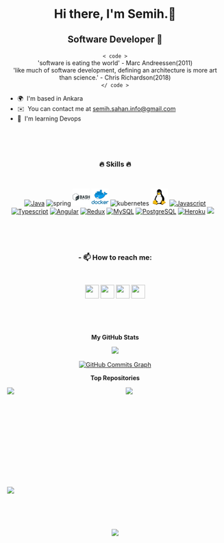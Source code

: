 <div align="center">

Hi there, I'm Semih.👋
======================

Software Developer 🤙
------------------

`< code >` </br>
'software is eating the world' - Marc Andreessen(2011)  </br>
'like much of software development, defining an
architecture is more art than science.' - Chris Richardson(2018) </br>
`</ code >`

</div>

* 🌍  I'm based in Ankara
* ✉️  You can contact me at [semih.sahan.info@gmail.com](mailto:semih.sahan.info@gmail.com)
* 🧠  I'm learning Devops

</br></br></br>

### <h3 align="center"> 🔥 Skills 🔥   </h3><br>


<p align="center">
<a href="https://www.oracle.com/java/" target="_blank" rel="noreferrer"><img src="https://raw.githubusercontent.com/danielcranney/readme-generator/main/public/icons/skills/java-colored.svg" width="36" height="36" alt="Java" /></a>
<img src="https://www.vectorlogo.zone/logos/springio/springio-icon.svg" alt="spring" width="40" height="40"/>
  <img src="https://github.com/github/explore/raw/main/topics/bash/bash.png" alt="bash" width="40" height="40"/> <img src="https://github.com/github/explore/raw/main/topics/docker/docker.png" alt="docker" width="40" height="40"/>
  <img src="https://www.vectorlogo.zone/logos/kubernetes/kubernetes-icon.svg" alt="kubernetes" width="40" height="40"/> <img src="https://github.com/github/explore/raw/main/topics/linux/linux.png" alt="linux" width="40" height="40"/> 
<a href="https://developer.mozilla.org/en-US/docs/Web/JavaScript" target="_blank" rel="noreferrer"><img src="https://raw.githubusercontent.com/danielcranney/readme-generator/main/public/icons/skills/javascript-colored.svg" width="36" height="36" alt="Javascript" /></a>
<a href="https://www.typescriptlang.org/" target="_blank" rel="noreferrer"><img src="https://raw.githubusercontent.com/danielcranney/readme-generator/main/public/icons/skills/typescript-colored.svg" width="36" height="36" alt="Typescript" /></a>
<a href="https://angular.io/" target="_blank" rel="noreferrer"><img src="https://raw.githubusercontent.com/danielcranney/readme-generator/main/public/icons/skills/angularjs-colored.svg" width="36" height="36" alt="Angular" /></a>
<a href="https://redux.js.org/" target="_blank" rel="noreferrer"><img src="https://raw.githubusercontent.com/danielcranney/readme-generator/main/public/icons/skills/redux-colored.svg" width="36" height="36" alt="Redux" /></a>
<a href="https://www.mysql.com/" target="_blank" rel="noreferrer"><img src="https://raw.githubusercontent.com/danielcranney/readme-generator/main/public/icons/skills/mysql-colored.svg" width="36" height="36" alt="MySQL" /></a>
<a href="https://www.postgresql.org/" target="_blank" rel="noreferrer"><img src="https://raw.githubusercontent.com/danielcranney/readme-generator/main/public/icons/skills/postgresql-colored.svg" width="36" height="36" alt="PostgreSQL" /></a>
<a href="https://www.heroku.com/" target="_blank" rel="noreferrer"><img src="https://raw.githubusercontent.com/danielcranney/readme-generator/main/public/icons/skills/heroku-colored.svg" width="36" height="36" alt="Heroku" /></a>
  <img src="https://img.shields.io/badge/git-fff?style=for-the-badge&logo=git" />
  &nbsp;&nbsp; 
</p>

</br></br></br>

### <h3 align="center"> - 📫 How to reach me:   </h3><br>

<p align="center"> <a href="https://www.github.com/semihshn" target="_blank" rel="noreferrer"><img src="https://raw.githubusercontent.com/danielcranney/readme-generator/main/public/icons/socials/github.svg" width="32" height="32" /></a> <a href="http://www.instagram.com/semihshn" target="_blank" rel="noreferrer"><img src="https://raw.githubusercontent.com/danielcranney/readme-generator/main/public/icons/socials/instagram.svg" width="32" height="32" /></a> <a href="https://www.linkedin.com/in/semihşahan/" target="_blank" rel="noreferrer"><img src="https://raw.githubusercontent.com/danielcranney/readme-generator/main/public/icons/socials/linkedin.svg" width="32" height="32" /></a> <a href="https://www.twitter.com/Semih87059904?s=08" target="_blank" rel="noreferrer"><img src="https://raw.githubusercontent.com/danielcranney/readme-generator/main/public/icons/socials/twitter.svg" width="32" height="32" /></a></p>

<div align="center">

</br></br></br>

<b>My GitHub Stats</b>



<a href="http://www.github.com/semihshn"><img src="https://github-readme-streak-stats.herokuapp.com/?user=semihshn&stroke=ffffff&background=000000&ring=ef4444&fire=ef4444&currStreakNum=ffffff&currStreakLabel=ef4444&sideNums=ffffff&sideLabels=ffffff&dates=ffffff&hide_border=true" /></a>

<a href="http://www.github.com/semihshn"><img src="https://activity-graph.herokuapp.com/graph?username=semihshn&bg_color=000000&color=ffffff&line=facc15&point=ffffff&area_color=000000&area=true&hide_border=true&custom_title=GitHub%20Commits%20Graph" alt="GitHub Commits Graph" /></a>

<b>Top Repositories</b>

<div width="100%" align="center"><a href="https://github.com/semihshn/gateway-server" align="left"><img align="left" width="45%" src="https://github-readme-stats.vercel.app/api/pin/?username=semihshn&repo=gateway-server&title_color=ef4444&text_color=ffffff&icon_color=facc15&bg_color=000000&hide_border=true&locale=en" /></a><a href="https://github.com/semihshn/Credit-Application-System" align="right"><img align="right" width="45%" src="https://github-readme-stats.vercel.app/api/pin/?username=semihshn&repo=Credit-Application-System&title_color=ef4444&text_color=ffffff&icon_color=facc15&bg_color=000000&hide_border=true&locale=en" /></a></div><br /><br /><br /><br /><br /><br /><br />

<br /><br /><br /><br /><br />

<div width="100%" align="center"><a href="https://github.com/semihshn/MovieAPI" align="left"><img align="left" width="45%" src="https://github-readme-stats.vercel.app/api/pin/?username=semihshn&repo=MovieAPI&title_color=ef4444&text_color=ffffff&icon_color=facc15&bg_color=000000&hide_border=true&locale=en" /></a></div>

<br /><br /><br /><br /><br />

<div align="center">

![](https://komarev.com/ghpvc/?username=semihshn&color=blueviolet&style=for-the-badge&label=stalker)

</div>

